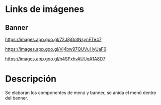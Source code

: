 
# Links de imágenes

## Banner

https://images.app.goo.gl/72J8jGotNsynETe47

https://images.app.goo.gl/Vj4bw97QUVuHyUaF6

https://images.app.goo.gl/h4SPxhvAUUqA1A8D7

# Descripción

Se elaboran los componentes de menú y banner, se anida el menú dentro del banner.